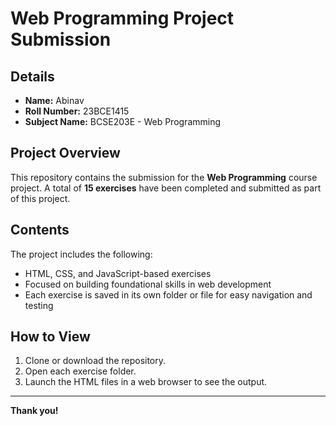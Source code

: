 # Web Programming Project Submission

## Details

- **Name:** Abinav  
- **Roll Number:** 23BCE1415  
- **Subject Name:** BCSE203E - Web Programming  

## Project Overview

This repository contains the submission for the **Web Programming** course project. A total of **15 exercises** have been completed and submitted as part of this project.

## Contents

The project includes the following:

- HTML, CSS, and JavaScript-based exercises
- Focused on building foundational skills in web development
- Each exercise is saved in its own folder or file for easy navigation and testing

## How to View

1. Clone or download the repository.
2. Open each exercise folder.
3. Launch the HTML files in a web browser to see the output.

---

**Thank you!**

 
